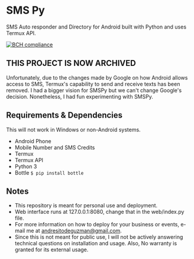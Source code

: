 # SMS Py
SMS Auto responder and Directory for Android built with Python and uses Termux API.

[![BCH compliance](https://bettercodehub.com/edge/badge/andresitodeguzman/smspy?branch=master)](https://bettercodehub.com/)

## THIS PROJECT IS NOW ARCHIVED
Unfortunately, due to the changes made by Google on how Android allows access to SMS, Termux's capability to send and receive texts has been removed. I had a bigger vision for SMSPy but we can't change Google's decision. Nonetheless, I had fun experimenting with SMSPy.

## Requirements & Dependencies
This will not work in Windows or non-Android systems.

- Android Phone
- Mobile Number and SMS Credits
- Termux
- Termux API
- Python 3
- Bottle ```$ pip install bottle```

## Notes
- This repository is meant for personal use and deployment.
- Web interface runs at 127.0.0.1:8080, change that in the web/index.py file.
- For more information on how to deploy for your business or events, e-mail me at andresitodeguzman@gmail.com.
- Since this is not meant for public use, I will not be actively answering technical questions on installation and usage. Also, No warranty is granted for its external usage.
